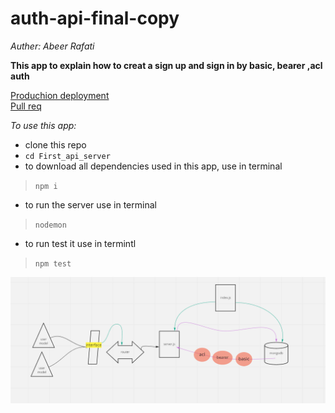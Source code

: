 # auth-api-final-copy




*Auther: Abeer Rafati*

**This app to explain how to creat a sign up and sign in by basic, bearer ,acl auth**   

[Produchion deployment](https://auth-api-final-copy.herokuapp.com/)    
[Pull req](https://github.com/AbeerAl-Rafati/auth-api-final-copy)   



*To use this app:*
- clone this repo  
- `cd First_api_server` 
- to download all dependencies used in this app, use in terminal 
> `npm i` 
- to run the server use in terminal  
> `nodemon` 

- to run test it use in termintl 
> `npm test`    




![image](asset/lab8.PNG)